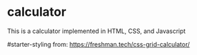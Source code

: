 # calculator
This is a calculator implemented in HTML, CSS, and Javascript

#starter-styling from:
https://freshman.tech/css-grid-calculator/
